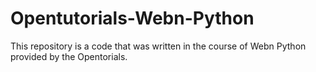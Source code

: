 # Opentutorials-Webn-Python
This repository is a code that was written in the course of Webn Python provided by the Opentorials.
